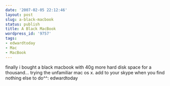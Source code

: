 ```yaml
---
date: '2007-02-05 22:12:46'
layout: post
slug: a-black-macbook
status: publish
title: A Black MacBook
wordpress_id: '9757'
tags:
- edwardtoday
- Mac
- MacBook
---
```


finally i bought a black macbook with 40g more hard disk space for a thousand... trying the unfamiliar mac os x. add to your skype when you find nothing else to do^^: edwardtoday
